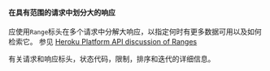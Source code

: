 #### 在具有范围的请求中划分大的响应


应使用`Range`标头在多个请求中分解大响应，以指定何时有更多数据可用以及如何检索它。
参见 [Heroku Platform API discussion of Ranges](https://devcenter.heroku.com/articles/platform-api-reference#ranges)

有关请求和响应标头，状态代码，限制，排序和迭代的详细信息。
